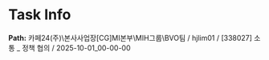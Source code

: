 # Task Info

**Path:** 카페24(주)\본사사업장\[CG]MI본부\MIH그룹\BVO팀 / hjlim01 / [338027] 소통 _ 정책 협의 / 2025-10-01_00-00-00

